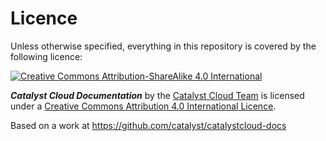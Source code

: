# Licence

Unless otherwise specified, everything in this repository is covered by the following licence:

[![Creative Commons Attribution-ShareAlike 4.0 International](https://licensebuttons.net/l/by-sa/4.0/88x31.png)](http://creativecommons.org/licenses/by-sa/4.0/)

***Catalyst Cloud Documentation*** by the [Catalyst Cloud Team](https://catalystcloud.nz/) is licensed under a [Creative Commons Attribution 4.0 International Licence](http://creativecommons.org/licenses/by-sa/4.0/).

Based on a work at https://github.com/catalyst/catalystcloud-docs
